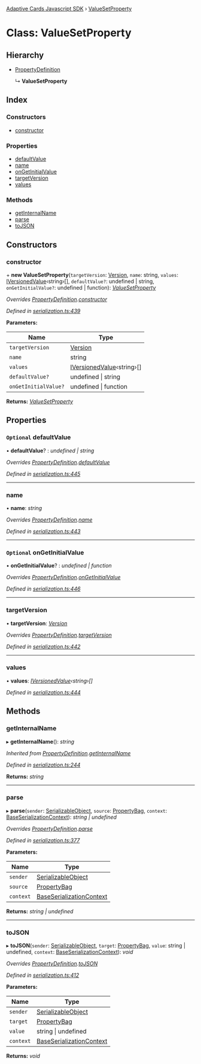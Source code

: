[Adaptive Cards Javascript SDK](../README.md) › [ValueSetProperty](valuesetproperty.md)

# Class: ValueSetProperty

## Hierarchy

* [PropertyDefinition](propertydefinition.md)

  ↳ **ValueSetProperty**

## Index

### Constructors

* [constructor](valuesetproperty.md#constructor)

### Properties

* [defaultValue](valuesetproperty.md#optional-defaultvalue)
* [name](valuesetproperty.md#name)
* [onGetInitialValue](valuesetproperty.md#optional-ongetinitialvalue)
* [targetVersion](valuesetproperty.md#targetversion)
* [values](valuesetproperty.md#values)

### Methods

* [getInternalName](valuesetproperty.md#getinternalname)
* [parse](valuesetproperty.md#parse)
* [toJSON](valuesetproperty.md#tojson)

## Constructors

###  constructor

\+ **new ValueSetProperty**(`targetVersion`: [Version](version.md), `name`: string, `values`: [IVersionedValue](../interfaces/iversionedvalue.md)‹string›[], `defaultValue?`: undefined | string, `onGetInitialValue?`: undefined | function): *[ValueSetProperty](valuesetproperty.md)*

*Overrides [PropertyDefinition](propertydefinition.md).[constructor](propertydefinition.md#constructor)*

*Defined in [serialization.ts:439](https://github.com/microsoft/AdaptiveCards/blob/8588bd5ad/source/nodejs/adaptivecards/src/serialization.ts#L439)*

**Parameters:**

Name | Type |
------ | ------ |
`targetVersion` | [Version](version.md) |
`name` | string |
`values` | [IVersionedValue](../interfaces/iversionedvalue.md)‹string›[] |
`defaultValue?` | undefined &#124; string |
`onGetInitialValue?` | undefined &#124; function |

**Returns:** *[ValueSetProperty](valuesetproperty.md)*

## Properties

### `Optional` defaultValue

• **defaultValue**? : *undefined | string*

*Overrides [PropertyDefinition](propertydefinition.md).[defaultValue](propertydefinition.md#optional-defaultvalue)*

*Defined in [serialization.ts:445](https://github.com/microsoft/AdaptiveCards/blob/8588bd5ad/source/nodejs/adaptivecards/src/serialization.ts#L445)*

___

###  name

• **name**: *string*

*Overrides [PropertyDefinition](propertydefinition.md).[name](propertydefinition.md#name)*

*Defined in [serialization.ts:443](https://github.com/microsoft/AdaptiveCards/blob/8588bd5ad/source/nodejs/adaptivecards/src/serialization.ts#L443)*

___

### `Optional` onGetInitialValue

• **onGetInitialValue**? : *undefined | function*

*Overrides [PropertyDefinition](propertydefinition.md).[onGetInitialValue](propertydefinition.md#optional-ongetinitialvalue)*

*Defined in [serialization.ts:446](https://github.com/microsoft/AdaptiveCards/blob/8588bd5ad/source/nodejs/adaptivecards/src/serialization.ts#L446)*

___

###  targetVersion

• **targetVersion**: *[Version](version.md)*

*Overrides [PropertyDefinition](propertydefinition.md).[targetVersion](propertydefinition.md#targetversion)*

*Defined in [serialization.ts:442](https://github.com/microsoft/AdaptiveCards/blob/8588bd5ad/source/nodejs/adaptivecards/src/serialization.ts#L442)*

___

###  values

• **values**: *[IVersionedValue](../interfaces/iversionedvalue.md)‹string›[]*

*Defined in [serialization.ts:444](https://github.com/microsoft/AdaptiveCards/blob/8588bd5ad/source/nodejs/adaptivecards/src/serialization.ts#L444)*

## Methods

###  getInternalName

▸ **getInternalName**(): *string*

*Inherited from [PropertyDefinition](propertydefinition.md).[getInternalName](propertydefinition.md#getinternalname)*

*Defined in [serialization.ts:244](https://github.com/microsoft/AdaptiveCards/blob/8588bd5ad/source/nodejs/adaptivecards/src/serialization.ts#L244)*

**Returns:** *string*

___

###  parse

▸ **parse**(`sender`: [SerializableObject](serializableobject.md), `source`: [PropertyBag](../README.md#propertybag), `context`: [BaseSerializationContext](baseserializationcontext.md)): *string | undefined*

*Overrides [PropertyDefinition](propertydefinition.md).[parse](propertydefinition.md#parse)*

*Defined in [serialization.ts:377](https://github.com/microsoft/AdaptiveCards/blob/8588bd5ad/source/nodejs/adaptivecards/src/serialization.ts#L377)*

**Parameters:**

Name | Type |
------ | ------ |
`sender` | [SerializableObject](serializableobject.md) |
`source` | [PropertyBag](../README.md#propertybag) |
`context` | [BaseSerializationContext](baseserializationcontext.md) |

**Returns:** *string | undefined*

___

###  toJSON

▸ **toJSON**(`sender`: [SerializableObject](serializableobject.md), `target`: [PropertyBag](../README.md#propertybag), `value`: string | undefined, `context`: [BaseSerializationContext](baseserializationcontext.md)): *void*

*Overrides [PropertyDefinition](propertydefinition.md).[toJSON](propertydefinition.md#tojson)*

*Defined in [serialization.ts:412](https://github.com/microsoft/AdaptiveCards/blob/8588bd5ad/source/nodejs/adaptivecards/src/serialization.ts#L412)*

**Parameters:**

Name | Type |
------ | ------ |
`sender` | [SerializableObject](serializableobject.md) |
`target` | [PropertyBag](../README.md#propertybag) |
`value` | string &#124; undefined |
`context` | [BaseSerializationContext](baseserializationcontext.md) |

**Returns:** *void*
